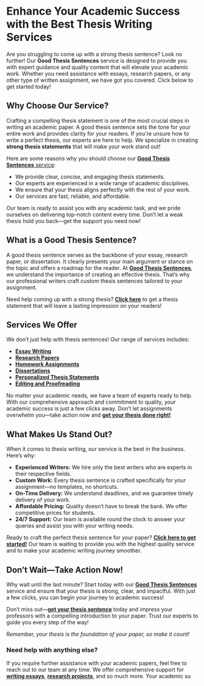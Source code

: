 # Enhance Your Academic Success with the Best Thesis Writing Services

Are you struggling to come up with a strong thesis sentence? Look no further! Our **Good Thesis Sentences** service is designed to provide you with expert guidance and quality content that will elevate your academic work. Whether you need assistance with essays, research papers, or any other type of written assignment, we have got you covered. Click below to get started today!

## Why Choose Our Service?

Crafting a compelling thesis statement is one of the most crucial steps in writing an academic paper. A good thesis sentence sets the tone for your entire work and provides clarity for your readers. If you're unsure how to write a perfect thesis, our experts are here to help. We specialize in creating **strong thesis statements** that will make your work stand out!

Here are some reasons why you should choose our [**Good Thesis Sentences** service](https://tinyurl.com/topessay?keyword=good+thesis+sentences):

- We provide clear, concise, and engaging thesis statements.
- Our experts are experienced in a wide range of academic disciplines.
- We ensure that your thesis aligns perfectly with the rest of your work.
- Our services are fast, reliable, and affordable.

Our team is ready to assist you with any academic task, and we pride ourselves on delivering top-notch content every time. Don’t let a weak thesis hold you back—get the support you need now!

## What is a Good Thesis Sentence?

A good thesis sentence serves as the backbone of your essay, research paper, or dissertation. It clearly presents your main argument or stance on the topic and offers a roadmap for the reader. At [**Good Thesis Sentences**](https://tinyurl.com/topessay?keyword=good+thesis+sentences), we understand the importance of creating an effective thesis. That’s why our professional writers craft custom thesis sentences tailored to your assignment.

Need help coming up with a strong thesis? [**Click here**](https://tinyurl.com/topessay?keyword=good+thesis+sentences) to get a thesis statement that will leave a lasting impression on your readers!

## Services We Offer

We don’t just help with thesis sentences! Our range of services includes:

- [**Essay Writing**](https://tinyurl.com/topessay?keyword=good+thesis+sentences)
- [**Research Papers**](https://tinyurl.com/topessay?keyword=good+thesis+sentences)
- [**Homework Assignments**](https://tinyurl.com/topessay?keyword=good+thesis+sentences)
- [**Dissertations**](https://tinyurl.com/topessay?keyword=good+thesis+sentences)
- [**Personalized Thesis Statements**](https://tinyurl.com/topessay?keyword=good+thesis+sentences)
- [**Editing and Proofreading**](https://tinyurl.com/topessay?keyword=good+thesis+sentences)

No matter your academic needs, we have a team of experts ready to help. With our comprehensive approach and commitment to quality, your academic success is just a few clicks away. Don’t let assignments overwhelm you—take action now and [**get your thesis done right!**](https://tinyurl.com/topessay?keyword=good+thesis+sentences)

## What Makes Us Stand Out?

When it comes to thesis writing, our service is the best in the business. Here’s why:

- **Experienced Writers:** We hire only the best writers who are experts in their respective fields.
- **Custom Work:** Every thesis sentence is crafted specifically for your assignment—no templates, no shortcuts.
- **On-Time Delivery:** We understand deadlines, and we guarantee timely delivery of your work.
- **Affordable Pricing:** Quality doesn’t have to break the bank. We offer competitive prices for students.
- **24/7 Support:** Our team is available round the clock to answer your queries and assist you with your writing needs.

Ready to craft the perfect thesis sentence for your paper? [**Click here to get started!**](https://tinyurl.com/topessay?keyword=good+thesis+sentences) Our team is waiting to provide you with the highest quality service and to make your academic writing journey smoother.

## Don’t Wait—Take Action Now!

Why wait until the last minute? Start today with our [**Good Thesis Sentences**](https://tinyurl.com/topessay?keyword=good+thesis+sentences) service and ensure that your thesis is strong, clear, and impactful. With just a few clicks, you can begin your journey to academic success!

Don’t miss out—[**get your thesis sentence**](https://tinyurl.com/topessay?keyword=good+thesis+sentences) today and impress your professors with a compelling introduction to your paper. Trust our experts to guide you every step of the way!

_Remember, your thesis is the foundation of your paper, so make it count!_

### Need help with anything else?

If you require further assistance with your academic papers, feel free to reach out to our team at any time. We offer comprehensive support for [**writing essays**](https://tinyurl.com/topessay?keyword=good+thesis+sentences), [**research projects**](https://tinyurl.com/topessay?keyword=good+thesis+sentences), and so much more. Your academic su
